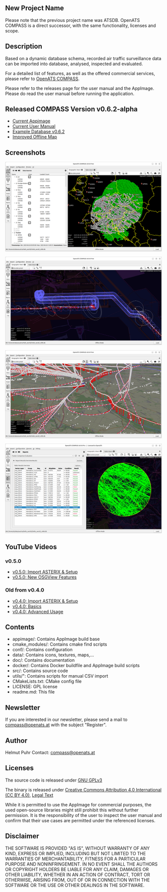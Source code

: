 ## New Project Name
Please note that the previous project name was ATSDB. OpenATS COMPASS is a direct successor, with the same functionality, licenses and scope.

## Description
Based on a dynamic database schema, recorded air traffic surveillance data can be imported into database, analysed, inspected and evaluated.

For a detailed list of features, as well as the offered commercial services, please refer to [OpenATS COMPASS](https://www.openats.at/projects/compass/).

Please refer to the releases page for the user manual and the AppImage. Please do read the user manual before running the application.

## Released COMPASS Version v0.6.2-alpha
- [Current Appimage](https://github.com/hpuhr/COMPASS/releases/download/v0.6.2-alpha/COMPASS-v0.6.2-alpha.AppImage)
- [Current User Manual](https://github.com/hpuhr/COMPASS/releases/download/v0.6.2-alpha/user_manual_v0.6.2.pdf)
- [Example Database v0.6.2](https://cloud.openats.at/s/iejK7QeiyXx45b2)
- [Improved Offline Map](https://github.com/hpuhr/COMPASS/releases/download/v0.5.4-beta/map_minimal_detailed.zip)


## Screenshots

![alt text](https://github.com/hpuhr/COMPASS/blob/master/doc/screenshots/app_ss1.png)

![alt text](https://github.com/hpuhr/COMPASS/blob/master/doc/screenshots/app_ss3.png)

![alt text](https://github.com/hpuhr/COMPASS/blob/master/doc/screenshots/app_ss2.png)

![alt text](https://github.com/hpuhr/COMPASS/blob/master/doc/screenshots/app_ss4.png)

## YouTube Videos
### v0.5.0
- [v0.5.0: Import ASTERIX & Setup](https://youtu.be/o1S3S9tcifA)
- [v0.5.0: New OSGView Features](https://youtu.be/c1v3tIjNLVM)

### Old from v0.4.0
- [v0.4.0: Import ASTERIX & Setup](https://youtu.be/QIMVb9HNBJc)
- [v0.4.0: Basics](https://youtu.be/ny47qrBlyfM)
- [v0.4.0: Advanced Usage](https://youtu.be/_L65VO8TsyE)


## Contents

- appimage/: Contains AppImage build base
- cmake_modules/: Contains cmake find scripts
- conf/: Contains configuration
- data/: Contains icons, textures, maps,...
- doc/: Contains documentation
- docker/: Contains Docker buildfile and AppImage build scripts
- src/: Contains source code
- utils/": Contains scripts for manual CSV import
- CMakeLists.txt: CMake config file
- LICENSE: GPL license
- readme.md: This file

## Newsletter
If you are interested in our newsletter, please send a mail to compass@openats.at with the subject "Register".

## Author
Helmut Puhr
Contact: compass@openats.at

## Licenses
The source code is released under [GNU GPLv3](https://www.gnu.org/licenses/gpl-3.0.en.html)

The binary is released under [Creative Commons Attribution 4.0 International (CC BY 4.0)](https://creativecommons.org/licenses/by/4.0/), [Legal Text](https://creativecommons.org/licenses/by/4.0/legalcode)

While it is permitted to use the AppImage for commercial purposes, the used open-source libraries might still prohibit this without further permission. It is the responsibility of the user to inspect the user manual and confirm that their use cases are permitted under the referenced licenses.

Disclaimer
----------

THE SOFTWARE IS PROVIDED "AS IS", WITHOUT WARRANTY OF ANY KIND, EXPRESS OR IMPLIED, INCLUDING BUT NOT LIMITED TO THE WARRANTIES OF MERCHANTABILITY, FITNESS FOR A PARTICULAR PURPOSE AND NONINFRINGEMENT. IN NO EVENT SHALL THE AUTHORS OR COPYRIGHT HOLDERS BE LIABLE FOR ANY CLAIM, DAMAGES OR OTHER LIABILITY, WHETHER IN AN ACTION OF CONTRACT, TORT OR OTHERWISE, ARISING FROM, OUT OF OR IN CONNECTION WITH THE SOFTWARE OR THE USE OR OTHER DEALINGS IN THE SOFTWARE.


